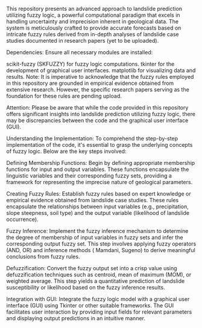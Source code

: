This repository presents an advanced approach to landslide prediction utilizing fuzzy logic, a powerful computational paradigm that excels in handling uncertainty and imprecision inherent in geological data. The system is meticulously crafted to provide accurate forecasts based on intricate fuzzy rules derived from in-depth analyses of landslide case studies documented in research papers (yet to be uploaded).

Dependencies:
Ensure all necessary modules are installed:

scikit-fuzzy (SKFUZZY) for fuzzy logic computations.
tkinter for the development of graphical user interfaces.
matplotlib for visualizing data and results.
Note:
It is imperative to acknowledge that the fuzzy rules employed in this repository are grounded in empirical evidence obtained from extensive research. However, the specific research papers serving as the foundation for these rules are pending upload.

Attention:
Please be aware that while the code provided in this repository offers significant insights into landslide prediction utilizing fuzzy logic, there may be discrepancies between the code and the graphical user interface (GUI).

Understanding the Implementation:
To comprehend the step-by-step implementation of the code, it's essential to grasp the underlying concepts of fuzzy logic. Below are the key steps involved:

Defining Membership Functions: Begin by defining appropriate membership functions for input and output variables. These functions encapsulate the linguistic variables and their corresponding fuzzy sets, providing a framework for representing the imprecise nature of geological parameters.

Creating Fuzzy Rules: Establish fuzzy rules based on expert knowledge or empirical evidence obtained from landslide case studies. These rules encapsulate the relationships between input variables (e.g., precipitation, slope steepness, soil type) and the output variable (likelihood of landslide occurrence).

Fuzzy Inference: Implement the fuzzy inference mechanism to determine the degree of membership of input variables in fuzzy sets and infer the corresponding output fuzzy set. This step involves applying fuzzy operators (AND, OR) and inference methods ( Mamdani, Sugeno) to derive meaningful conclusions from fuzzy rules.

Defuzzification: Convert the fuzzy output set into a crisp value using defuzzification techniques such as centroid, mean of maximum (MOM), or weighted average. This step yields a quantitative prediction of landslide susceptibility or likelihood based on the fuzzy inference results.

Integration with GUI: Integrate the fuzzy logic model with a graphical user interface (GUI) using Tkinter or other suitable frameworks. The GUI facilitates user interaction by providing input fields for relevant parameters and displaying output predictions in an intuitive manner.

